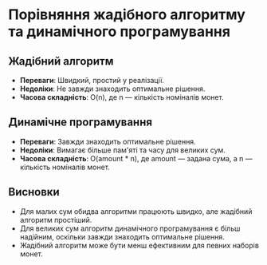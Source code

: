 # Порівняння жадібного алгоритму та динамічного програмування

## Жадібний алгоритм
- **Переваги**: Швидкий, простий у реалізації.
- **Недоліки**: Не завжди знаходить оптимальне рішення.
- **Часова складність**: O(n), де n — кількість номіналів монет.

## Динамічне програмування
- **Переваги**: Завжди знаходить оптимальне рішення.
- **Недоліки**: Вимагає більше пам'яті та часу для великих сум.
- **Часова складність**: O(amount * n), де amount — задана сума, а n — кількість номіналів монет.

## Висновки
- Для малих сум обидва алгоритми працюють швидко, але жадібний алгоритм простіший.
- Для великих сум алгоритм динамічного програмування є більш надійним, оскільки завжди знаходить оптимальне рішення.
- Жадібний алгоритм може бути менш ефективним для певних наборів монет.